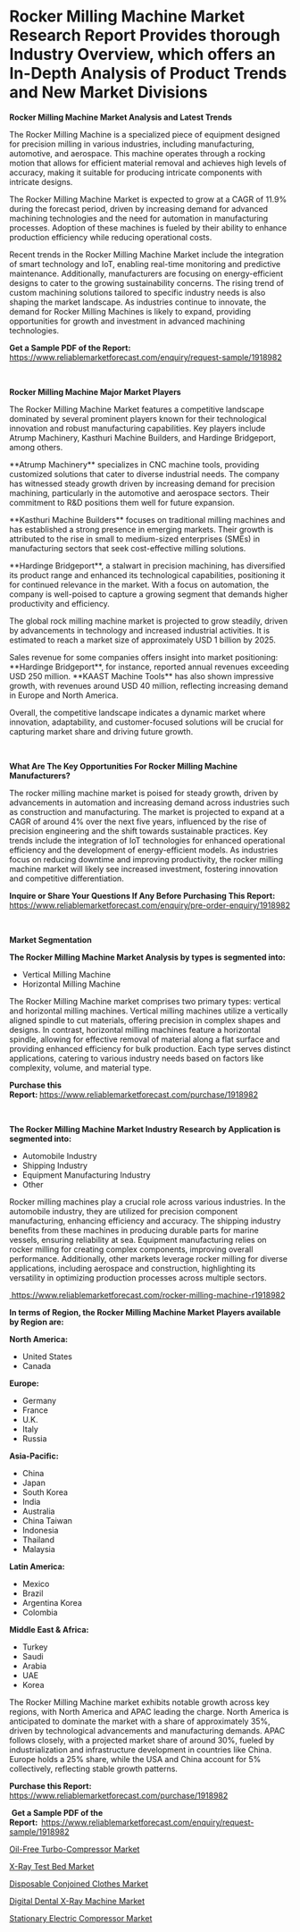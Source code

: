 <p><h1>Rocker Milling Machine Market Research Report Provides thorough Industry Overview, which offers an In-Depth Analysis of Product Trends and New Market Divisions</h1></p><p><strong>Rocker Milling Machine Market Analysis and Latest Trends</strong></p>
<p><p>The Rocker Milling Machine is a specialized piece of equipment designed for precision milling in various industries, including manufacturing, automotive, and aerospace. This machine operates through a rocking motion that allows for efficient material removal and achieves high levels of accuracy, making it suitable for producing intricate components with intricate designs. </p><p>The Rocker Milling Machine Market is expected to grow at a CAGR of 11.9% during the forecast period, driven by increasing demand for advanced machining technologies and the need for automation in manufacturing processes. Adoption of these machines is fueled by their ability to enhance production efficiency while reducing operational costs.</p><p>Recent trends in the Rocker Milling Machine Market include the integration of smart technology and IoT, enabling real-time monitoring and predictive maintenance. Additionally, manufacturers are focusing on energy-efficient designs to cater to the growing sustainability concerns. The rising trend of custom machining solutions tailored to specific industry needs is also shaping the market landscape. As industries continue to innovate, the demand for Rocker Milling Machines is likely to expand, providing opportunities for growth and investment in advanced machining technologies.</p></p>
<p><strong>Get a Sample PDF of the Report:&nbsp;</strong> <a href="https://www.reliablemarketforecast.com/enquiry/request-sample/1918982?utm_campaign=1833&utm_medium=2&utm_source=Github&utm_content=ia&utm_term=28032025&utm_id=rocker-milling-machine">https://www.reliablemarketforecast.com/enquiry/request-sample/1918982</a></p>
<p>&nbsp;</p>
<p><strong>Rocker Milling Machine Major Market Players</strong></p>
<p><p>The Rocker Milling Machine Market features a competitive landscape dominated by several prominent players known for their technological innovation and robust manufacturing capabilities. Key players include Atrump Machinery, Kasthuri Machine Builders, and Hardinge Bridgeport, among others.</p><p>**Atrump Machinery** specializes in CNC machine tools, providing customized solutions that cater to diverse industrial needs. The company has witnessed steady growth driven by increasing demand for precision machining, particularly in the automotive and aerospace sectors. Their commitment to R&D positions them well for future expansion.</p><p>**Kasthuri Machine Builders** focuses on traditional milling machines and has established a strong presence in emerging markets. Their growth is attributed to the rise in small to medium-sized enterprises (SMEs) in manufacturing sectors that seek cost-effective milling solutions.</p><p>**Hardinge Bridgeport**, a stalwart in precision machining, has diversified its product range and enhanced its technological capabilities, positioning it for continued relevance in the market. With a focus on automation, the company is well-poised to capture a growing segment that demands higher productivity and efficiency.</p><p>The global rock milling machine market is projected to grow steadily, driven by advancements in technology and increased industrial activities. It is estimated to reach a market size of approximately USD 1 billion by 2025.</p><p>Sales revenue for some companies offers insight into market positioning: **Hardinge Bridgeport**, for instance, reported annual revenues exceeding USD 250 million. **KAAST Machine Tools** has also shown impressive growth, with revenues around USD 40 million, reflecting increasing demand in Europe and North America.</p><p>Overall, the competitive landscape indicates a dynamic market where innovation, adaptability, and customer-focused solutions will be crucial for capturing market share and driving future growth.</p></p>
<p>&nbsp;</p>
<p><strong>What Are The Key Opportunities For Rocker Milling Machine Manufacturers?</strong></p>
<p><p>The rocker milling machine market is poised for steady growth, driven by advancements in automation and increasing demand across industries such as construction and manufacturing. The market is projected to expand at a CAGR of around 4% over the next five years, influenced by the rise of precision engineering and the shift towards sustainable practices. Key trends include the integration of IoT technologies for enhanced operational efficiency and the development of energy-efficient models. As industries focus on reducing downtime and improving productivity, the rocker milling machine market will likely see increased investment, fostering innovation and competitive differentiation.</p></p>
<p><strong>Inquire or Share Your Questions If Any Before Purchasing This Report:</strong> <a href="https://www.reliablemarketforecast.com/enquiry/pre-order-enquiry/1918982?utm_campaign=1833&utm_medium=2&utm_source=Github&utm_content=ia&utm_term=28032025&utm_id=rocker-milling-machine">https://www.reliablemarketforecast.com/enquiry/pre-order-enquiry/1918982</a></p>
<p>&nbsp;</p>
<p><strong>Market Segmentation</strong></p>
<p><strong>The Rocker Milling Machine Market Analysis by types is segmented into:</strong></p>
<p><ul><li>Vertical Milling Machine</li><li>Horizontal Milling Machine</li></ul></p>
<p><p>The Rocker Milling Machine market comprises two primary types: vertical and horizontal milling machines. Vertical milling machines utilize a vertically aligned spindle to cut materials, offering precision in complex shapes and designs. In contrast, horizontal milling machines feature a horizontal spindle, allowing for effective removal of material along a flat surface and providing enhanced efficiency for bulk production. Each type serves distinct applications, catering to various industry needs based on factors like complexity, volume, and material type.</p></p>
<p><strong>Purchase this Report:&nbsp;</strong><a href="https://www.reliablemarketforecast.com/purchase/1918982?utm_campaign=1833&utm_medium=2&utm_source=Github&utm_content=ia&utm_term=28032025&utm_id=rocker-milling-machine">https://www.reliablemarketforecast.com/purchase/1918982</a></p>
<p>&nbsp;</p>
<p><strong>The Rocker Milling Machine Market Industry Research by Application is segmented into:</strong></p>
<p><ul><li>Automobile Industry</li><li>Shipping Industry</li><li>Equipment Manufacturing Industry</li><li>Other</li></ul></p>
<p><p>Rocker milling machines play a crucial role across various industries. In the automobile industry, they are utilized for precision component manufacturing, enhancing efficiency and accuracy. The shipping industry benefits from these machines in producing durable parts for marine vessels, ensuring reliability at sea. Equipment manufacturing relies on rocker milling for creating complex components, improving overall performance. Additionally, other markets leverage rocker milling for diverse applications, including aerospace and construction, highlighting its versatility in optimizing production processes across multiple sectors.</p></p>
<p><a href="https://www.reliablemarketforecast.com/rocker-milling-machine-r1918982?utm_campaign=1833&utm_medium=2&utm_source=Github&utm_content=ia&utm_term=28032025&utm_id=rocker-milling-machine">&nbsp;https://www.reliablemarketforecast.com/rocker-milling-machine-r1918982</a></p>
<p><strong>In terms of Region, the Rocker Milling Machine Market Players available by Region are:</strong></p>
<p>
    <p> <strong> North America: </strong>
        <ul>
            <li>United States</li>
            <li>Canada</li>
        </ul>
        </p> 
    <p> <strong> Europe: </strong>
        <ul>
            <li>Germany</li>
            <li>France</li>
            <li>U.K.</li>
            <li>Italy</li>
            <li>Russia</li>
        </ul>
        </p> 
    <p> <strong> Asia-Pacific: </strong>
        <ul>
            <li>China</li>
            <li>Japan</li>
            <li>South Korea</li>
            <li>India</li>
            <li>Australia</li>
            <li>China Taiwan</li>
            <li>Indonesia</li>
            <li>Thailand</li>
            <li>Malaysia</li>
        </ul>
        </p> 
    <p> <strong> Latin America: </strong>
        <ul>
            <li>Mexico</li>
            <li>Brazil</li>
            <li>Argentina Korea</li>
            <li>Colombia</li>
        </ul>
        </p> 
    <p> <strong> Middle East & Africa: </strong>
        <ul>
            <li>Turkey</li>
            <li>Saudi</li>
            <li>Arabia</li>
            <li>UAE</li>
            <li>Korea</li>
        </ul>
    </p>
    </p>
<p><p>The Rocker Milling Machine market exhibits notable growth across key regions, with North America and APAC leading the charge. North America is anticipated to dominate the market with a share of approximately 35%, driven by technological advancements and manufacturing demands. APAC follows closely, with a projected market share of around 30%, fueled by industrialization and infrastructure development in countries like China. Europe holds a 25% share, while the USA and China account for 5% collectively, reflecting stable growth patterns.</p></p>
<p><strong>Purchase this Report: </strong><a href="https://www.reliablemarketforecast.com/purchase/1918982?utm_campaign=1833&utm_medium=2&utm_source=Github&utm_content=ia&utm_term=28032025&utm_id=rocker-milling-machine">https://www.reliablemarketforecast.com/purchase/1918982</a></p>
<p>&nbsp;<strong>Get a Sample PDF of the Report:&nbsp;&nbsp;</strong><a href="https://www.reliablemarketforecast.com/enquiry/request-sample/1918982?utm_campaign=1833&utm_medium=2&utm_source=Github&utm_content=ia&utm_term=28032025&utm_id=rocker-milling-machine">https://www.reliablemarketforecast.com/enquiry/request-sample/1918982</a></p>
<p><strong></strong></p>
<p><p><a href="https://github.com/dandatesha7q/Market-Research-Report-List-1/blob/main/oil-free-turbo-compressor-market.md?utm_campaign=1833&utm_medium=2&utm_source=Github&utm_content=ia&utm_term=28032025&utm_id=rocker-milling-machine">Oil-Free Turbo-Compressor Market</a></p><p><a href="https://github.com/rojannovarwd/Market-Research-Report-List-1/blob/main/x-ray-test-bed-market.md?utm_campaign=1833&utm_medium=2&utm_source=Github&utm_content=ia&utm_term=28032025&utm_id=rocker-milling-machine">X-Ray Test Bed Market</a></p><p><a href="https://github.com/rullihipes6h/Market-Research-Report-List-1/blob/main/disposable-conjoined-clothes-market.md?utm_campaign=1833&utm_medium=2&utm_source=Github&utm_content=ia&utm_term=28032025&utm_id=rocker-milling-machine">Disposable Conjoined Clothes Market</a></p><p><a href="https://github.com/dichkotuanny/Market-Research-Report-List-1/blob/main/digital-dental-x-ray-machine-market.md?utm_campaign=1833&utm_medium=2&utm_source=Github&utm_content=ia&utm_term=28032025&utm_id=rocker-milling-machine">Digital Dental X-Ray Machine Market</a></p><p><a href="https://github.com/zeraikulkawb/Market-Research-Report-List-1/blob/main/stationary-electric-compressor-market.md?utm_campaign=1833&utm_medium=2&utm_source=Github&utm_content=ia&utm_term=28032025&utm_id=rocker-milling-machine">Stationary Electric Compressor Market</a></p></p>